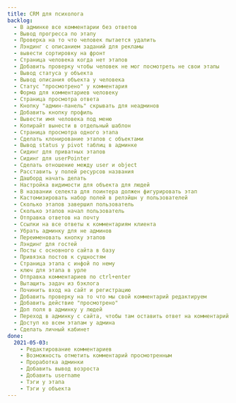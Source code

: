 ```yaml
---
title: CRM для психолога
backlog:
  - В админке все комментарии без ответов
  - Вывод прогресса по этапу
  - Проверка на то что человек пытается удалить
  - Лэндинг с описанием заданий для рекламы
  - вывести сортировку на фронт
  - Страница человека когда нет этапов
  - Добавить проверку чтобы человек не мог посмотреть не свои этапы
  - Вывод статуса у объекта
  - Вывод описания объекта у человека
  - Статус "просмотрено" у комментария
  - Форма для комментариев человеку
  - Страница просмотра ответа
  - Кнопку "админ-панель" скрывать для неадминов
  - Добавить кнопку профиль
  - Вывести имя человека под меню
  - Копирайт вынести в отдельный шаблон
  - Страница просмотра одного этапа
  - Сделать клонирование этапов с объектами
  - Вывод status у pivot таблиц в админке
  - Сидинг для приватных этапов
  - Сидинг для userPointer
  - Сделать отношение между user и object
  - Расставить у полей ресурсов названия
  - Дашборд начать делать
  - Настройка видимости для объекта для людей
  - В названии селекта для поинтера должен фигурировать этап
  - Кастомизировать набор полей в релэйшн у пользователей
  - Сколько этапов завершил пользователь
  - Сколько этапов начал пользователь
  - Отправка ответов на почту
  - Ссылки на все ответы к комментариям клиента
  - Убрать админку для не админов
  - Переименовать кнопку этапов
  - Лэндинг для гостей
  - Посты с основного сайта в базу
  - Привязка постов к сущностям
  - Страница этапа с инфой по нему
  - ключ для этапа в урле
  - Отправка комментариев по ctrl+enter
  - Вытащить задач из бэклога
  - Починить вход на сайт и регистрацию
  - Добавить проверку на то что мы свой комментарий редактируем
  - Добавить действие "просмотрено"
  - Доп поля в админку у людей
  - Переход в админку с сайта, чтобы там оставить ответ на комментарий
  - Доступ ко всем этапам у админа
  - Сделать личный кабинет
done:
  2021-05-03:
    - Редактирование комментариев
    - Возможность отметить комментарий просмотренным
    - Проработка админки
    - Добавить вывод возроста
    - Добавить username
    - Тэги у этапа
    - Тэги у объекта
---
```

